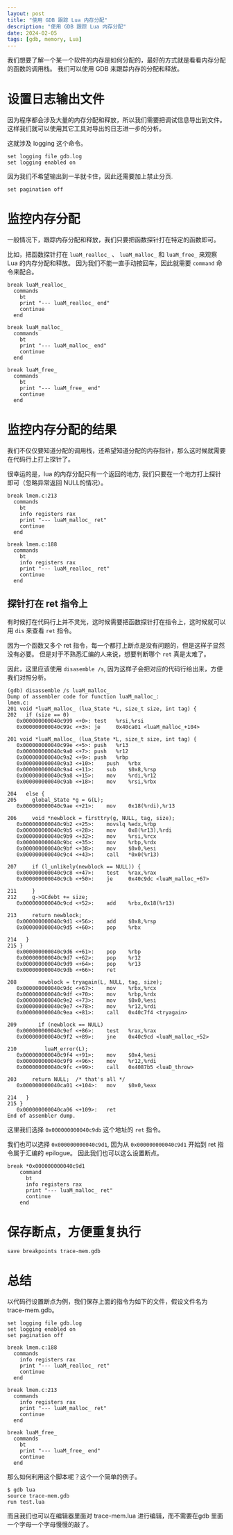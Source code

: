 ```yaml
---
layout: post
title: "使用 GDB 跟踪 Lua 内存分配"
description: "使用 GDB 跟踪 Lua 内存分配"
date: 2024-02-05
tags: [gdb, memory, Lua]
---
```


我们想要了解一个某一个软件的内存是如何分配的，最好的方式就是看看内存分配的函数的调用栈。
我们可以使用 GDB 来跟踪内存的分配和释放。

# 设置日志输出文件

因为程序都会涉及大量的内存分配和释放，所以我们需要把调试信息导出到文件。
这样我们就可以使用其它工具对导出的日志进一步的分析。

这就涉及 logging 这个命令。

```gdb
set logging file gdb.log
set logging enabled on
```

因为我们不希望输出到一半就卡住，因此还需要加上禁止分页.

```gdb
set pagination off
```

# 监控内存分配

一般情况下，跟踪内存分配和释放，我们只要把函数探针打在特定的函数即可。

比如，把函数探针打在 `luaM_realloc_` 、 `luaM_malloc_` 和 `luaM_free_` 来观察 Lua 的内存分配和释放。
因为我们不能一直手动按回车，因此就需要 `command` 命令来配合。

```gdb
break luaM_realloc_
  commands
    bt
    print "--- luaM_realloc_ end"
    continue
  end

break luaM_malloc_
  commands
    bt
    print "--- luaM_malloc_ end"
    continue
  end

break luaM_free_
  commands
    bt
    print "--- luaM_free_ end"
    continue
  end
```

# 监控内存分配的结果

我们不仅仅要知道分配的调用栈，还希望知道分配的内存指针，那么这时候就需要在代码行上打上探针了。

很幸运的是，lua 的内存分配只有一个返回的地方, 我们只要在一个地方打上探针即可（忽略异常返回 NULL的情况）。

```gdb
break lmem.c:213
  commands
    bt
    info registers rax
    print "--- luaM_malloc_ ret"
    continue
  end

break lmem.c:188
  commands
    bt
    info registers rax
    print "--- luaM_realloc_ ret"
    continue
  end
```

## 探针打在 ret 指令上

有时候打在代码行上并不灵光，这时候需要把函数探针打在指令上，这时候就可以用 `dis` 来查看 `ret` 指令。

因为一个函数又多个 ret 指令，每一个都打上断点是没有问题的，但是这样子显然没有必要。
但是对于不熟悉汇编的人来说，想要判断哪个 `ret` 真是太难了。

因此，这里应该使用 `disasemble /s`, 因为这样子会把对应的代码行给出来，方便我们对照分析。

```gdb
(gdb) disassemble /s luaM_malloc_
Dump of assembler code for function luaM_malloc_:
lmem.c:
201	void *luaM_malloc_ (lua_State *L, size_t size, int tag) {
202	  if (size == 0)
   0x000000000040c999 <+0>:	test   %rsi,%rsi
   0x000000000040c99c <+3>:	je     0x40ca01 <luaM_malloc_+104>

201	void *luaM_malloc_ (lua_State *L, size_t size, int tag) {
   0x000000000040c99e <+5>:	push   %r13
   0x000000000040c9a0 <+7>:	push   %r12
   0x000000000040c9a2 <+9>:	push   %rbp
   0x000000000040c9a3 <+10>:	push   %rbx
   0x000000000040c9a4 <+11>:	sub    $0x8,%rsp
   0x000000000040c9a8 <+15>:	mov    %rdi,%r12
   0x000000000040c9ab <+18>:	mov    %rsi,%rbx

204	  else {
205	    global_State *g = G(L);
   0x000000000040c9ae <+21>:	mov    0x18(%rdi),%r13

206	    void *newblock = firsttry(g, NULL, tag, size);
   0x000000000040c9b2 <+25>:	movslq %edx,%rbp
   0x000000000040c9b5 <+28>:	mov    0x8(%r13),%rdi
   0x000000000040c9b9 <+32>:	mov    %rsi,%rcx
   0x000000000040c9bc <+35>:	mov    %rbp,%rdx
   0x000000000040c9bf <+38>:	mov    $0x0,%esi
   0x000000000040c9c4 <+43>:	call   *0x0(%r13)

207	    if (l_unlikely(newblock == NULL)) {
   0x000000000040c9c8 <+47>:	test   %rax,%rax
   0x000000000040c9cb <+50>:	je     0x40c9dc <luaM_malloc_+67>

211	    }
212	    g->GCdebt += size;
   0x000000000040c9cd <+52>:	add    %rbx,0x18(%r13)

213	    return newblock;
   0x000000000040c9d1 <+56>:	add    $0x8,%rsp
   0x000000000040c9d5 <+60>:	pop    %rbx

214	  }
215	}
   0x000000000040c9d6 <+61>:	pop    %rbp
   0x000000000040c9d7 <+62>:	pop    %r12
   0x000000000040c9d9 <+64>:	pop    %r13
   0x000000000040c9db <+66>:	ret    

208	      newblock = tryagain(L, NULL, tag, size);
   0x000000000040c9dc <+67>:	mov    %rbx,%rcx
   0x000000000040c9df <+70>:	mov    %rbp,%rdx
   0x000000000040c9e2 <+73>:	mov    $0x0,%esi
   0x000000000040c9e7 <+78>:	mov    %r12,%rdi
   0x000000000040c9ea <+81>:	call   0x40c7f4 <tryagain>

209	      if (newblock == NULL)
   0x000000000040c9ef <+86>:	test   %rax,%rax
   0x000000000040c9f2 <+89>:	jne    0x40c9cd <luaM_malloc_+52>

210	        luaM_error(L);
   0x000000000040c9f4 <+91>:	mov    $0x4,%esi
   0x000000000040c9f9 <+96>:	mov    %r12,%rdi
   0x000000000040c9fc <+99>:	call   0x4087b5 <luaD_throw>

203	    return NULL;  /* that's all */
   0x000000000040ca01 <+104>:	mov    $0x0,%eax

214	  }
215	}
   0x000000000040ca06 <+109>:	ret    
End of assembler dump.
```

这里我们选择 `0x000000000040c9db` 这个地址的 `ret` 指令。

我们也可以选择 `0x000000000040c9d1`, 因为从 `0x000000000040c9d1` 开始到 ret 指令属于汇编的 epilogue。
因此我们也可以这么设置断点。

```gdb
break *0x000000000040c9d1
    command
      bt
      info registers rax
      print "--- luaM_malloc_ ret"
      continue
    end
```
# 保存断点，方便重复执行

```gdb
save breakpoints trace-mem.gdb
```

# 总结

以代码行设置断点为例，我们保存上面的指令为如下的文件，假设文件名为 trace-mem.gdb。

```gdb
set logging file gdb.log
set logging enabled on
set pagination off

break lmem.c:188
  commands
    info registers rax
    print "--- luaM_realloc_ ret"
    continue
  end

break lmem.c:213
  commands
    info registers rax
    print "--- luaM_malloc_ ret"
    continue
  end

break luaM_free_
  commands
    bt
    print "--- luaM_free_ end"
    continue
  end
```

那么如何利用这个脚本呢？这个一个简单的例子。

```shell
$ gdb lua
source trace-mem.gdb
run test.lua
```

而且我们也可以在编辑器里面对 trace-mem.lua 进行编辑，而不需要在gdb 里面一个字母一个字母慢慢的敲了。
